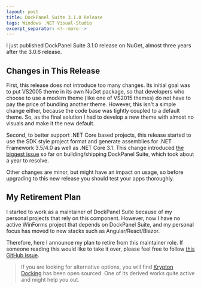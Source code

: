 ```yaml
---
layout: post
title: DockPanel Suite 3.1.0 Release
tags: Windows .NET Visual-Studio
excerpt_separator: <!--more-->
---
```


I just published DockPanel Suite 3.1.0 release on NuGet, almost three years after the 3.0.6 release.
<!--more-->

## Changes in This Release
First, this release does not introduce too many changes. Its initial goal was to put VS2005 theme in its own NuGet package, so that developers who choose to use a modern theme (like one of VS2015 themes) do not have to pay the price of bundling another theme. However, this isn't a simple change either, because the code base was tightly coupled to a default theme. So, as the final solution I had to develop a new theme with almost no visuals and make it the new default.

Second, to better support .NET Core based projects, this release started to use the SDK style project format and generate assemblies for .NET Framework 3.5/4.0 as well as .NET Core 3.1. This change introduced [the biggest issue](https://github.com/dockpanelsuite/dockpanelsuite/issues/616) so far on building/shipping DockPanel Suite, which took about a year to resolve.

Other changes are minor, but might have an impact on usage, so before upgrading to this new release you should test your apps thoroughly.

## My Retirement Plan
I started to work as a maintainer of DockPanel Suite because of my personal projects that rely on this component. However, now I have no active WinForms project that depends on DockPanel Suite, and my personal focus has moved to new stacks such as Angular/React/Blazor.

Therefore, here I announce my plan to retire from this maintainer role. If someone reading this would like to take it over, please feel free to follow [this GitHub issue](https://github.com/dockpanelsuite/dockpanelsuite/issues/663).

> If you are looking for alternative options, you will find [Krypton Docking](https://github.com/ComponentFactory/Krypton) has been open sourced. One of its derived works quite active and might help you out.
